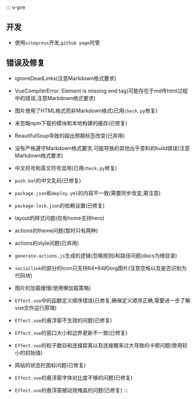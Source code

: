 ::: v-pre
## 开发

- 使用`vitepress`开发,`github page`托管

## 错误及修复

- ignoreDeadLinks(注意Markdown格式要求)

- VueCompilerError: Element is missing end tag(可能存在于md传html过程中的错误,注意Markdown格式要求)

- 图片使用了HTML格式而非Markdown格式(已用`check.py`修复)

- 未忽略npm下载的模块和本地构建的缓存(已修复)

- BeautifulSoup导致的超出预期标签改变(已弃用)

- 没有严格遵守Markdown格式要求,可能导致的其他出乎意料的build错误(注意Markdown格式要求)

- 中文符号和英文符号混用(已用`check.py`修复)

- `push.bat`的中文乱码(已修复)

- `package.json`和`deploy.yml`的内容不一致(需要同步改变,需注意)

- `package-lock.json`的依赖设置(已修复)

- layout的样式问题(仅有home支持hero)

- actions的theme问题(暂时只有两种)

- actions的style问题(已弃用)

- `generate-actions.js`生成的逻辑(忽略规则)和路径问题(docs为根目录)

- `sociallink`的部分的icon只支持64*64的svg图片(注意空格以及是否识别为代码块)

- 图片的加载缓慢(使用懒加载策略)
  
- `Effect.vue`中的函数定义顺序错误(已修复,确保定义顺序正确,需要进一步了解vue文件运行原理)

- `Effect.vue`的悬浮窗不生效的问题(已修复)

- `Effect.vue`的窗口大小和边界更新不一致(已修复)

- `Effect.vue`的粒子数目和连接距离以及连接概率过大导致的卡顿问题(使用较小的初始值)

- 网站的状态栏图标问题(已修复)

- `Effect.vue`的悬浮窗字体对比度不够的问题(已修复)

- `Effect.vue`的悬浮窗被动效掩盖的问题(已修复)
:::